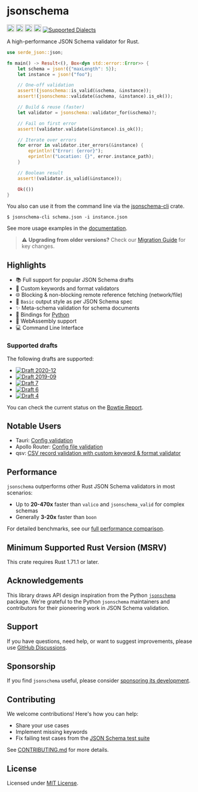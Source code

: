 # jsonschema

[<img alt="crates.io" src="https://img.shields.io/crates/v/jsonschema.svg?style=flat-square&color=fc8d62&logo=rust" height="20">](https://crates.io/crates/jsonschema)
[<img alt="docs.rs" src="https://img.shields.io/badge/docs.rs-jsonschema-66c2a5?style=flat-square&labelColor=555555&logo=docs.rs" height="20">](https://docs.rs/jsonschema)
[<img alt="build status" src="https://img.shields.io/github/actions/workflow/status/Stranger6667/jsonschema/ci.yml?branch=master&style=flat-square" height="20">](https://github.com/Stranger6667/jsonschema/actions?query=branch%3Amaster)
[<img alt="codecov.io" src="https://img.shields.io/codecov/c/gh/Stranger6667/jsonschema?logo=codecov&style=flat-square&token=B1EnafGlRL" height="20">](https://app.codecov.io/github/Stranger6667/jsonschema)
[<img alt="Supported Dialects" src="https://img.shields.io/endpoint?url=https%3A%2F%2Fbowtie.report%2Fbadges%2Frust-jsonschema%2Fsupported_versions.json&style=flat-square">](https://bowtie.report/#/implementations/rust-jsonschema)

A high-performance JSON Schema validator for Rust.

```rust
use serde_json::json;

fn main() -> Result<(), Box<dyn std::error::Error>> {
    let schema = json!({"maxLength": 5});
    let instance = json!("foo");

    // One-off validation
    assert!(jsonschema::is_valid(&schema, &instance));
    assert!(jsonschema::validate(&schema, &instance).is_ok());

    // Build & reuse (faster)
    let validator = jsonschema::validator_for(&schema)?;

    // Fail on first error
    assert!(validator.validate(&instance).is_ok());

    // Iterate over errors
    for error in validator.iter_errors(&instance) {
        eprintln!("Error: {error}");
        eprintln!("Location: {}", error.instance_path);
    }

    // Boolean result
    assert!(validator.is_valid(&instance));

    Ok(())
}
```

You also can use it from the command line via the [jsonschema-cli](https://github.com/Stranger6667/jsonschema/tree/master/crates/jsonschema-cli) crate.

```console
$ jsonschema-cli schema.json -i instance.json
```

See more usage examples in the [documentation](https://docs.rs/jsonschema).

> ⚠️ **Upgrading from older versions?** Check our [Migration Guide](https://github.com/Stranger6667/jsonschema/blob/master/MIGRATION.md) for key changes.

## Highlights

- 📚 Full support for popular JSON Schema drafts
- 🔧 Custom keywords and format validators
- 🌐 Blocking & non-blocking remote reference fetching (network/file)
- 🎨 `Basic` output style as per JSON Schema spec
- ✨ Meta-schema validation for schema documents
- 🔗 Bindings for [Python](https://github.com/Stranger6667/jsonschema/tree/master/crates/jsonschema-py)
- 🚀 WebAssembly support
- 💻 Command Line Interface

### Supported drafts

The following drafts are supported:

- [![Draft 2020-12](https://img.shields.io/endpoint?url=https%3A%2F%2Fbowtie.report%2Fbadges%2Frust-jsonschema%2Fcompliance%2Fdraft2020-12.json)](https://bowtie.report/#/implementations/rust-jsonschema)
- [![Draft 2019-09](https://img.shields.io/endpoint?url=https%3A%2F%2Fbowtie.report%2Fbadges%2Frust-jsonschema%2Fcompliance%2Fdraft2019-09.json)](https://bowtie.report/#/implementations/rust-jsonschema)
- [![Draft 7](https://img.shields.io/endpoint?url=https%3A%2F%2Fbowtie.report%2Fbadges%2Frust-jsonschema%2Fcompliance%2Fdraft7.json)](https://bowtie.report/#/implementations/rust-jsonschema)
- [![Draft 6](https://img.shields.io/endpoint?url=https%3A%2F%2Fbowtie.report%2Fbadges%2Frust-jsonschema%2Fcompliance%2Fdraft6.json)](https://bowtie.report/#/implementations/rust-jsonschema)
- [![Draft 4](https://img.shields.io/endpoint?url=https%3A%2F%2Fbowtie.report%2Fbadges%2Frust-jsonschema%2Fcompliance%2Fdraft4.json)](https://bowtie.report/#/implementations/rust-jsonschema)

You can check the current status on the [Bowtie Report](https://bowtie.report/#/implementations/rust-jsonschema).

## Notable Users

- Tauri: [Config validation](https://github.com/tauri-apps/tauri/blob/c901d9fdf932bf7c3c77e9d3097fabb1fe0712af/crates/tauri-cli/src/helpers/config.rs#L173)
- Apollo Router: [Config file validation](https://github.com/apollographql/router/blob/855cf6cc0757ca6176970ddf3ae8c98c87c632d1/apollo-router/src/configuration/schema.rs#L120)
- qsv: [CSV record validation with custom keyword & format validator](https://github.com/jqnatividad/qsv/blob/6b6985065a1270f767d881b13aa2a27fae1958fb/src/cmd/validate.rs#L630)

## Performance

`jsonschema` outperforms other Rust JSON Schema validators in most scenarios:

- Up to **20-470x** faster than `valico` and `jsonschema_valid` for complex schemas
- Generally **3-20x** faster than `boon`

For detailed benchmarks, see our [full performance comparison](https://github.com/Stranger6667/jsonschema/tree/master/crates/benchmark-suite).

## Minimum Supported Rust Version (MSRV)

This crate requires Rust 1.71.1 or later.

## Acknowledgements

This library draws API design inspiration from the Python [`jsonschema`](https://github.com/python-jsonschema/jsonschema) package. We're grateful to the Python `jsonschema` maintainers and contributors for their pioneering work in JSON Schema validation.

## Support

If you have questions, need help, or want to suggest improvements, please use [GitHub Discussions](https://github.com/Stranger6667/jsonschema/discussions).

## Sponsorship

If you find `jsonschema` useful, please consider [sponsoring its development](https://github.com/sponsors/Stranger6667).

## Contributing

We welcome contributions! Here's how you can help:

- Share your use cases
- Implement missing keywords
- Fix failing test cases from the [JSON Schema test suite](https://bowtie.report/#/implementations/rust-jsonschema)

See [CONTRIBUTING.md](https://github.com/Stranger6667/jsonschema/blob/master/CONTRIBUTING.md) for more details.

## License

Licensed under [MIT License](https://github.com/Stranger6667/jsonschema/blob/master/LICENSE).

